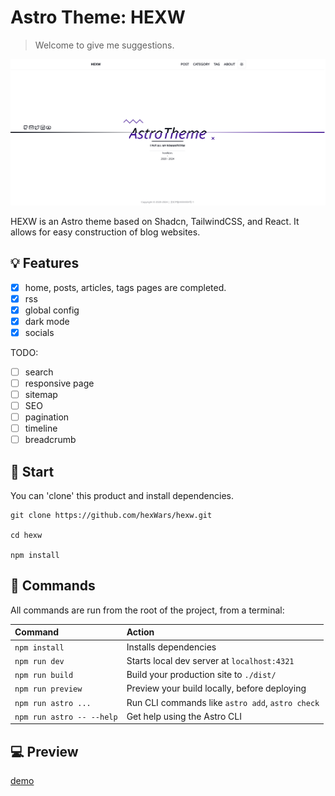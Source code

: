 # Astro Theme: HEXW

> Welcome to give me suggestions.

![purple](./assets/purple.png)

HEXW is an Astro theme based on Shadcn, TailwindCSS, and React. It allows for easy construction of blog websites.

## 💡 Features

- [X] home, posts, articles, tags pages are completed.
- [X] rss
- [X] global config
- [X] dark mode
- [X] socials

TODO:

- [ ] search
- [ ] responsive page
- [ ] sitemap
- [ ] SEO
- [ ] pagination
- [ ] timeline
- [ ] breadcrumb
  
## 🚀 Start

You can 'clone' this product and install dependencies.

```shell
git clone https://github.com/hexWars/hexw.git

cd hexw

npm install
```

<!-- TODO: 安装指令，更多请查看demo站点 -->

## 🧞 Commands

All commands are run from the root of the project, from a terminal:

| Command                   | Action                                           |
| :------------------------ | :----------------------------------------------- |
| `npm install`             | Installs dependencies                            |
| `npm run dev`             | Starts local dev server at `localhost:4321`      |
| `npm run build`           | Build your production site to `./dist/`          |
| `npm run preview`         | Preview your build locally, before deploying     |
| `npm run astro ...`       | Run CLI commands like `astro add`, `astro check` |
| `npm run astro -- --help` | Get help using the Astro CLI                     |

## 💻 Preview

[demo](https://hexw.netlify.app/)

